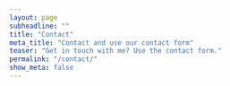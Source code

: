 ```yaml
---
layout: page
subheadline: ""
title: "Contact"
meta_title: "Contact and use our contact form"
teaser: "Get in touch with me? Use the contact form."
permalink: "/contact/"
show_meta: false
---
```

